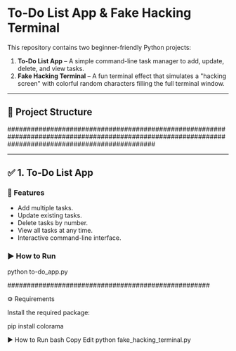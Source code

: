 # To-Do List App & Fake Hacking Terminal

This repository contains two beginner-friendly Python projects:

1. **To-Do List App** – A simple command-line task manager to add, update, delete, and view tasks.
2. **Fake Hacking Terminal** – A fun terminal effect that simulates a "hacking screen" with colorful random characters filling the full terminal window.

---

## 📁 Project Structure

######################################################################################################################################################


---

## ✅ 1. To-Do List App

### 📌 Features
- Add multiple tasks.
- Update existing tasks.
- Delete tasks by number.
- View all tasks at any time.
- Interactive command-line interface.

### ▶️ How to Run
python to-do_app.py


####################################################

⚙️ Requirements

Install the required package:

pip install colorama

▶️ How to Run
bash
Copy
Edit
python fake_hacking_terminal.py
